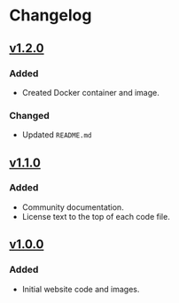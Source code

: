 # Changelog

## [v1.2.0](https://github.com/willtheorangeguy/Chrome-File-Directory/releases/tag/v1.2.0)

### Added

- Created Docker container and image.

### Changed

- Updated `README.md`

## [v1.1.0](https://github.com/willtheorangeguy/Chrome-File-Directory/releases/tag/v1.1.0)

### Added

- Community documentation.
- License text to the top of each code file.

## [v1.0.0](https://github.com/willtheorangeguy/Chrome-File-Directory/releases/tag/v1.0.0)

### Added

- Initial website code and images.

